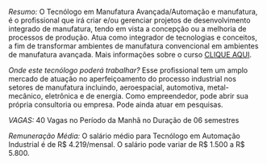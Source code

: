 *Resumo:*
O Tecnólogo em Manufatura Avançada/Automação e manufatura, é o profissional que irá criar e/ou gerenciar projetos de desenvolvimento integrado de manufatura, tendo em vista a concepção ou a melhoria de processos de produção. Atua como integrador de tecnologias e conceitos, a fim de transformar ambientes de manufatura convencional em ambientes de manufatura avançada. Mais informações sobre o curso [CLIQUE AQUI](http://fatecsjc-prd.azurewebsites.net/downloads/cursos/2017.11.10_apresentacao_manufatura_avancada.pdf).

*Onde este tecnólogo poderá trabalhar?*
Esse profissional tem um amplo mercado de atuação no aperfeiçoamento do processo industrial nos setores de manufatura incluindo, aeroespacial, automotiva, metal-mecânico, eletrônica e de energia. Como empreendedor, pode abrir sua própria consultoria ou empresa. Pode ainda atuar em pesquisas.

*VAGAS:*
40 Vagas no Período da Manhã no Duração de 06 semestres

*Remuneração Média:*
O salário médio para Tecnólogo em Automação Industrial é de R$ 4.219/mensal. O salário pode variar de R$ 1.500 a R$ 5.800.
